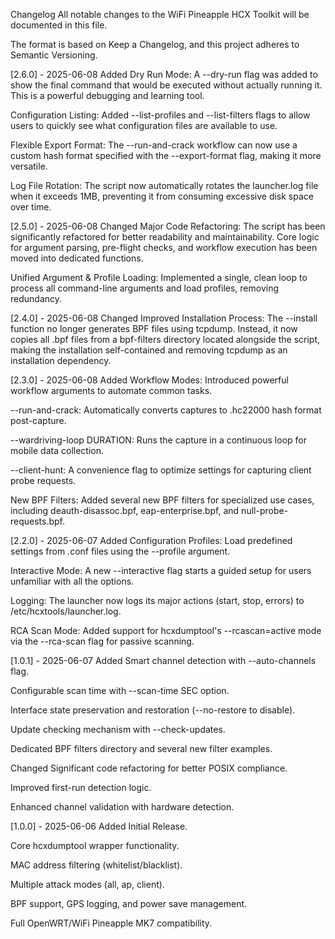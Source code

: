 Changelog
All notable changes to the WiFi Pineapple HCX Toolkit will be documented in this file.

The format is based on Keep a Changelog,
and this project adheres to Semantic Versioning.

[2.6.0] - 2025-06-08
Added
Dry Run Mode: A --dry-run flag was added to show the final command that would be executed without actually running it. This is a powerful debugging and learning tool.

Configuration Listing: Added --list-profiles and --list-filters flags to allow users to quickly see what configuration files are available to use.

Flexible Export Format: The --run-and-crack workflow can now use a custom hash format specified with the --export-format flag, making it more versatile.

Log File Rotation: The script now automatically rotates the launcher.log file when it exceeds 1MB, preventing it from consuming excessive disk space over time.

[2.5.0] - 2025-06-08
Changed
Major Code Refactoring: The script has been significantly refactored for better readability and maintainability. Core logic for argument parsing, pre-flight checks, and workflow execution has been moved into dedicated functions.

Unified Argument & Profile Loading: Implemented a single, clean loop to process all command-line arguments and load profiles, removing redundancy.

[2.4.0] - 2025-06-08
Changed
Improved Installation Process: The --install function no longer generates BPF files using tcpdump. Instead, it now copies all .bpf files from a bpf-filters directory located alongside the script, making the installation self-contained and removing tcpdump as an installation dependency.

[2.3.0] - 2025-06-08
Added
Workflow Modes: Introduced powerful workflow arguments to automate common tasks.

--run-and-crack: Automatically converts captures to .hc22000 hash format post-capture.

--wardriving-loop DURATION: Runs the capture in a continuous loop for mobile data collection.

--client-hunt: A convenience flag to optimize settings for capturing client probe requests.

New BPF Filters: Added several new BPF filters for specialized use cases, including deauth-disassoc.bpf, eap-enterprise.bpf, and null-probe-requests.bpf.

[2.2.0] - 2025-06-07
Added
Configuration Profiles: Load predefined settings from .conf files using the --profile <name> argument.

Interactive Mode: A new --interactive flag starts a guided setup for users unfamiliar with all the options.

Logging: The launcher now logs its major actions (start, stop, errors) to /etc/hcxtools/launcher.log.

RCA Scan Mode: Added support for hcxdumptool's --rcascan=active mode via the --rca-scan flag for passive scanning.

[1.0.1] - 2025-06-07
Added
Smart channel detection with --auto-channels flag.

Configurable scan time with --scan-time SEC option.

Interface state preservation and restoration (--no-restore to disable).

Update checking mechanism with --check-updates.

Dedicated BPF filters directory and several new filter examples.

Changed
Significant code refactoring for better POSIX compliance.

Improved first-run detection logic.

Enhanced channel validation with hardware detection.

[1.0.0] - 2025-06-06
Added
Initial Release.

Core hcxdumptool wrapper functionality.

MAC address filtering (whitelist/blacklist).

Multiple attack modes (all, ap, client).

BPF support, GPS logging, and power save management.

Full OpenWRT/WiFi Pineapple MK7 compatibility.